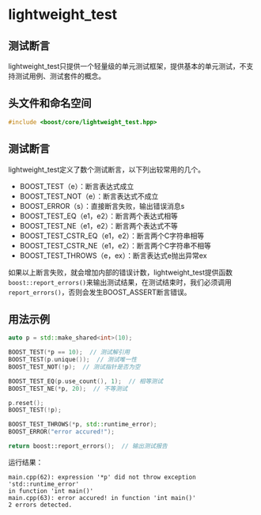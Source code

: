 # lightweight_test

## 测试断言

lightweight_test只提供一个轻量级的单元测试框架，提供基本的单元测试，不支持测试用例、测试套件的概念。

## 头文件和命名空间

```c++
#include <boost/core/lightweight_test.hpp>
```

## 测试断言

lightweight_test定义了数个测试断言，以下列出较常用的几个。

- BOOST_TEST（e）：断言表达式成立
- BOOST_TEST_NOT（e）：断言表达式不成立
- BOOST_ERROR（s）：直接断言失败，输出错误消息s
- BOOST_TEST_EQ（e1，e2）：断言两个表达式相等
- BOOST_TEST_NE（e1，e2）：断言两个表达式不等
- BOOST_TEST_CSTR_EQ（e1，e2）：断言两个C字符串相等
- BOOST_TEST_CSTR_NE（e1，e2）：断言两个C字符串不相等
- BOOST_TEST_THROWS（e，ex）：断言表达式e抛出异常ex

如果以上断言失败，就会增加内部的错误计数，lightweight_test提供函数`boost::report_errors()`来输出测试结果，在测试结束时，我们必须调用`report_errors()`，否则会发生BOOST_ASSERT断言错误。

## 用法示例

```c++
auto p = std::make_shared<int>(10);

BOOST_TEST(*p == 10);  // 测试解引用
BOOST_TEST(p.unique());  // 测试唯一性
BOOST_TEST_NOT(!p);  // 测试指针是否为空

BOOST_TEST_EQ(p.use_count(), 1);  // 相等测试
BOOST_TEST_NE(*p, 20);  // 不等测试

p.reset();
BOOST_TEST(!p);

BOOST_TEST_THROWS(*p, std::runtime_error);
BOOST_ERROR("error accured!");

return boost::report_errors();  // 输出测试报告
```

运行结果：

```
main.cpp(62): expression '*p' did not throw exception 'std::runtime_error' 
in function 'int main()'
main.cpp(63): error accured! in function 'int main()'
2 errors detected.
```

